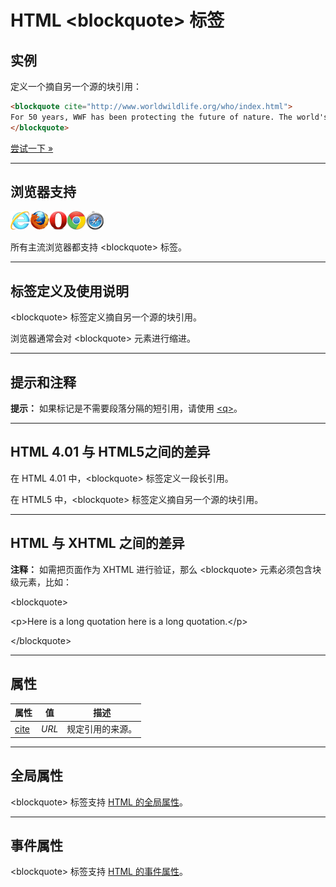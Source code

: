 # HTML &lt;blockquote&gt; 标签

## 实例

定义一个摘自另一个源的块引用：

```HTML
<blockquote cite="http://www.worldwildlife.org/who/index.html">
For 50 years, WWF has been protecting the future of nature. The world's leading conservation organization, WWF works in 100 countries and is supported by 1.2 million members in the United States and close to 5 million globally.
</blockquote>
```

[尝试一下 »](http://www.runoob.com/try/try.php?filename=tryhtml_blockquote_test)

--------

## 浏览器支持

![Internet Explorer](images/compatible_ie.gif)![Firefox](images/compatible_firefox.gif)![Opera](images/compatible_opera.gif)![Google Chrome](images/compatible_chrome.gif)![Safari](images/compatible_safari.gif)

所有主流浏览器都支持 &lt;blockquote&gt; 标签。

--------

## 标签定义及使用说明

&lt;blockquote&gt; 标签定义摘自另一个源的块引用。

浏览器通常会对 &lt;blockquote&gt; 元素进行缩进。

--------

## 提示和注释

**提示：** 如果标记是不需要段落分隔的短引用，请使用 [&lt;q&gt;](104_tag-q.md)。

--------

## HTML 4.01 与 HTML5之间的差异

在 HTML 4.01 中，&lt;blockquote&gt; 标签定义一段长引用。

在 HTML5 中，&lt;blockquote&gt; 标签定义摘自另一个源的块引用。

--------

## HTML 与 XHTML 之间的差异

**注释：** 如需把页面作为 XHTML 进行验证，那么 &lt;blockquote&gt; 元素必须包含块级元素，比如：

&lt;blockquote&gt;

 &lt;p&gt;Here is a long quotation here is a long quotation.&lt;/p&gt;

 &lt;/blockquote&gt;

--------

## 属性

| 属性 | 值 | 描述 |
| ---- | ---- | ---- |
| [cite](att-blockquote-cite.html) | _URL_ | 规定引用的来源。 |

--------

## 全局属性

&lt;blockquote&gt; 标签支持 [HTML 的全局属性](003_ref-standardattributes.md)。

--------

## 事件属性

&lt;blockquote&gt; 标签支持 [HTML 的事件属性](004_ref-eventattributes.md)。
